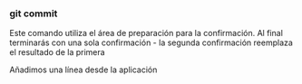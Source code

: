 ### git commit
Este comando utiliza el área de preparación para la confirmación.
Al final terminarás con una sola confirmación - la segunda confirmación reemplaza el resultado de la primera


Añadimos una línea desde la aplicación